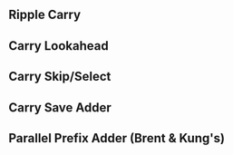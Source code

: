 ## Ripple Carry
## Carry Lookahead
## Carry Skip/Select
## Carry Save Adder
## Parallel Prefix Adder (Brent & Kung's)
